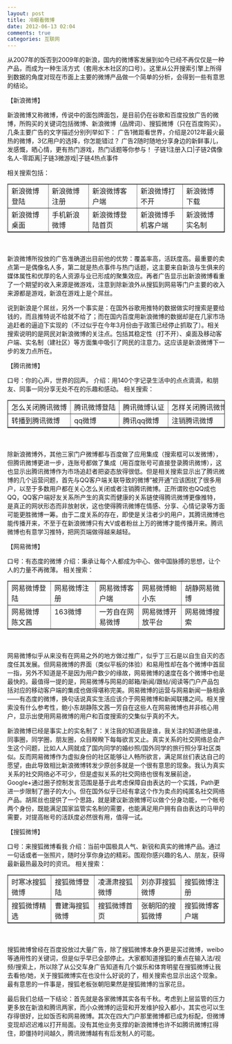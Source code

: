 ```yaml
---
layout: post
title: 冷眼看微博
date: 2012-06-13 02:04
comments: true
categories: 互联网
---
```

从2007年的饭否到2009年的新浪，国内的微博客发展到如今已经不再仅仅是一种产品，而成为一种生活方式（套用水木社区的口号）。这里从公开搜索引擎上所得到数据的角度对现在市面上主要的微博产品做一个简单的分析，会得到一些有意思的结论。

【新浪微博】

新浪微博又称微博，传说中的面包牌面包，是目前仍在谷歌和百度投放广告的微博，所购买的关键词包括微博、新浪微博（品牌词）、搜狐微博（只在百度购买）。几条主要广告的文字描述分别列举如下：
广告1微距看世界，介绍是2012年最火最热的微博，3亿用户的选择，你怎能错过？
广告2随时随地分享身边的新鲜事儿，发感慨，晒心情，更有热门游戏，热门话题等你参与！
子链1注册入口|子链2偶像名人-零距离|子链3微游戏|子链4热点事件

相关搜索包括：
<table width="602" border="1" cellspacing="0" cellpadding="0">
<tbody>
<tr>
<td valign="top" width="110">新浪微博登陆</td>
<td valign="top" width="110">新浪微博注册</td>
<td valign="top" width="138">新浪微博客户端</td>
<td valign="top" width="129">新浪微博打不开</td>
<td valign="top" width="114">新浪微博下载</td>
</tr>
<tr>
<td valign="top" width="110">新浪微博桌面</td>
<td valign="top" width="110">手机新浪微博</td>
<td valign="top" width="138">新浪微博登陆首页</td>
<td valign="top" width="129">新浪微博手机客户端</td>
<td valign="top" width="114">新浪微博实名制</td>
</tr>
</tbody>
</table>
<br></br>新浪微博所投放的广告准确道出目前他的优势：覆盖率高，活跃度高。最重要的卖点第一是偶像名人多，第二就是热点事件与热门话题，这主要来自新浪与生俱来的媒体属性和优厚的名人资源与业已形成的聚集效应。再者广告显示出新浪微博看重了一个期望的收入来源是微游戏，注意到除新浪外从搜狐到网易等门户主要的收入来源都是游戏，新浪在游戏上是个屌丝。

说到新浪是个屌丝，另外一个事实是：在国外谷歌用推特的数据做实时搜索是要给钱的，而且推特说不给就不给了；而在国内百度用新浪微博的数据却是在几家市场追赶者的逼迫下实现的（不过似乎在今年3月份由于政策已经停止抓取了）。相关搜索说明的是网民对新浪微博的关注点。包括其稳定性（打不开）、桌面及移动客户端、实名制（建社区）等方面集中吸引了网民的注意力。这应该是新浪微博下一步的发力点所在。

【腾讯微博】

口号：你的心声，世界的回声。
介绍：用140个字记录生活中的点点滴滴，和朋友、同事一同分享无处不在的乐趣和感动。
相关搜索：
<table width="571" border="1" cellspacing="0" cellpadding="0">
<tbody>
<tr>
<td valign="top" nowrap="nowrap" width="127">怎么关闭腾讯微博</td>
<td valign="top" nowrap="nowrap">腾讯微博登陆</td>
<td valign="top" nowrap="nowrap">腾讯微博认证</td>
<td valign="top" nowrap="nowrap">怎样关闭腾讯微博</td>
<td valign="top" nowrap="nowrap">怎么注销腾讯微博</td>
</tr>
<tr>
<td valign="top" nowrap="nowrap" width="127">转播到腾讯微博</td>
<td valign="top" nowrap="nowrap">qq微博</td>
<td valign="top" nowrap="nowrap">腾讯qq微博</td>
<td valign="top" nowrap="nowrap">注销腾讯微博</td>
<td valign="top" nowrap="nowrap">关闭腾讯微博</td>
</tr>
</tbody>
</table>
<br></br>除新浪微博外，其他三家门户微博都与百度做了应用集成（搜索框可以发微博），但腾讯微博更进一步，连账号都做了集成（用百度账号可直接登录腾讯微博），这也显示出腾讯微博作为市场追赶者把姿态放得很低。但是相关搜索显示出了腾讯微博的几个运营问题，首先与QQ客户端关联导致的微博“被开通”应该困扰了很多用户，以至于多数用户都在关心怎么关闭或者注销腾讯微博。正所谓败也QQ成也QQ，QQ客户端好友关系所产生的真实而健康的关系链使得腾讯微博更像推特，是真正的网状形态而非放射状，这也使得腾讯微博在情感、分享、心情记录等方面可能更胜微博一筹。由于二度关系的存在，即使是关注者少的用户，其腾讯微博也能传播开来，不至于在新浪微博只有大V或者粉丝上万的微博才能传播开来。腾讯微博也有意学习推特，把网页端做得越来越轻。

【网易微博】

口号：有态度的微博
介绍：秉承让每个人都成为中心、做中国脉搏的思想，让个人的力量不再微薄。
相关搜索：
<table border="1" cellspacing="0" cellpadding="0">
<tbody>
<tr>
<td valign="top" width="114">网易微博登陆</td>
<td valign="top" width="114">网易微博注册</td>
<td valign="top" width="114">网易微博客户端</td>
<td valign="top" width="114">网易微博鲍小东</td>
<td valign="top" width="114">胡静网易微博</td>
</tr>
<tr>
<td valign="top" width="114">网易微博 陈文茜</td>
<td valign="top" width="114">163微博</td>
<td valign="top" width="114">一芳自在网易微博</td>
<td valign="top" width="114">网易微博开放平台</td>
<td valign="top" width="114">网易微博搜索</td>
</tr>
</tbody>
</table>
<br></br>网易微博似乎从来没有在网易之外的地方做过推广，似乎丁三石是以自生自灭的态度任其发展。但网易微博的界面（类似平板的体验）和易用性却在各个微博中首屈一指，另外不知道是不是因为用户数少的缘故，网易微博的速度在各个微博中也是最快的。最值得一提的是，网易微博与网易的邮箱/新闻/跟帖/阅读等门户产品包括对应的移动客户端的集成也做得堪称完美。网易微博的运营与网易新闻一脉相承——有态度的微博，换句话说真实生活应该介于网易微博和新闻联播之间。相关搜索没有什么参考性，鲍小东胡静陈文茜一芳自在这些人在网易微博也并非核心用户，显示出使用网易微博的用户和百度搜索的交集似乎真的不大。

新浪微博已经是事实上的实名制了：关注我的知道我是谁，我关注的知道他是谁，同事圈，同学圈，朋友圈，众目睽睽下每每欲言又止。真实关系的社交网络总会产生这个问题，比如人人网就成了国内同学的婚纱照/国外同学的旅行照分享社区类似。反而网易微博作为虚拟身份的社区能够让人畅所欲言，满足屌丝们表达自己的愿望，由此导致相比新浪微博转发少原创多就是一个很有意思的现象。我认为真实关系的社交网络必不可少，但是虚拟关系的社交网络也很有发展前途，Google+通过圈子控制发言范围是基于此考虑保障自由表达的一个实践，Path更进一步限制了圈子的大小。但在国外似乎已经有拿这个作为卖点的纯匿名社交网络产品。胡屌丝也提供了一个思路，就是建议新浪微博可以做个分身功能，一个帐号两个身份，既能满足国家监管实名制的需要，也能满足用户拥有自由表达的马甲的需要，对提高帐号的活跃度必然很有用，值得一试。

【搜狐微博】

口号：来搜狐微博看我
介绍：当前中国极具人气、新锐和真实的微博产品。通过一句话或者一张照片，随时分享你身边的精彩。围观你感兴趣的名人、朋友，获得最新最热最及时的资讯。
相关搜索：
<table border="1" cellspacing="0" cellpadding="0">
<tbody>
<tr>
<td valign="top" width="114">时寒冰搜狐微博</td>
<td valign="top" width="114">搜狐微博登陆</td>
<td valign="top" width="114">凌潇肃搜狐微博</td>
<td valign="top" width="114">刘亦菲搜狐微博</td>
<td valign="top" width="114">搜狐微博注册</td>
</tr>
<tr>
<td valign="top" width="114">搜狐微博精选</td>
<td valign="top" width="114">曹建海搜狐微博</td>
<td valign="top" width="114">搜狐微博首页</td>
<td valign="top" width="114">张朝阳的搜狐微博</td>
<td valign="top" width="114">搜狐微博客户端</td>
</tr>
</tbody>
</table>
<br></br>搜狐微博曾经在百度投放过大量广告，除了搜狐微博本身外更是买过微博，weibo等通用性的关键词，但是似乎早已全部停止。大家都知道搜狐的重点在输入法/视频/搜索上，所以除了从公交车身广告知道有几个娱乐和体育明星在搜狐微博让我去看他/她，关于搜狐微博实在也没什么好说的了，相关搜索也显示出这个现象。最有意思的一件事是，搜狐老板张朝阳果然是搜狐微博的当家花旦。

最后我们总结一下结论：首先就是各家微博其实各有千秋。考虑到上层监管的压力更多放在新浪和腾讯两家，而小众微博的运营和开发维护投入都小，其实也可以生存得很好，比如饭否和网易微博。其次在四大门户那里微博都已成为标配，但微博变现却迟迟难以打开局面。没有其他业务支撑的新浪微博也许不如腾讯微博扛得住，即僵持时间越久，腾讯微博越有有后发制人的可能。
